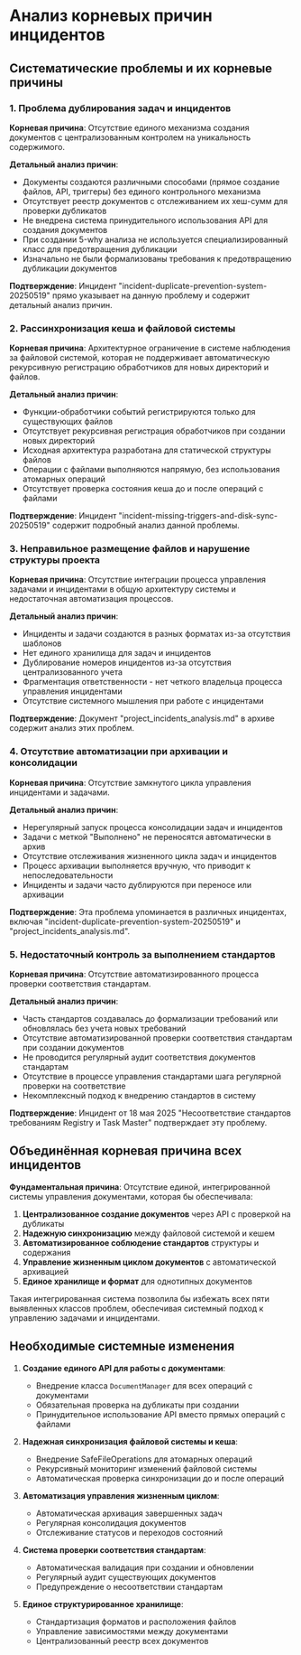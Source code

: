 # Анализ корневых причин инцидентов

## Систематические проблемы и их корневые причины

### 1. Проблема дублирования задач и инцидентов

**Корневая причина**: Отсутствие единого механизма создания документов с централизованным контролем на уникальность содержимого.

**Детальный анализ причин**:
- Документы создаются различными способами (прямое создание файлов, API, триггеры) без единого контрольного механизма
- Отсутствует реестр документов с отслеживанием их хеш-сумм для проверки дубликатов
- Не внедрена система принудительного использования API для создания документов
- При создании 5-why анализа не используется специализированный класс для предотвращения дубликации
- Изначально не были формализованы требования к предотвращению дубликации документов

**Подтверждение**: Инцидент "incident-duplicate-prevention-system-20250519" прямо указывает на данную проблему и содержит детальный анализ причин.

### 2. Рассинхронизация кеша и файловой системы

**Корневая причина**: Архитектурное ограничение в системе наблюдения за файловой системой, которая не поддерживает автоматическую рекурсивную регистрацию обработчиков для новых директорий и файлов.

**Детальный анализ причин**:
- Функции-обработчики событий регистрируются только для существующих файлов
- Отсутствует рекурсивная регистрация обработчиков при создании новых директорий
- Исходная архитектура разработана для статической структуры файлов
- Операции с файлами выполняются напрямую, без использования атомарных операций
- Отсутствует проверка состояния кеша до и после операций с файлами

**Подтверждение**: Инцидент "incident-missing-triggers-and-disk-sync-20250519" содержит подробный анализ данной проблемы.

### 3. Неправильное размещение файлов и нарушение структуры проекта

**Корневая причина**: Отсутствие интеграции процесса управления задачами и инцидентами в общую архитектуру системы и недостаточная автоматизация процессов.

**Детальный анализ причин**:
- Инциденты и задачи создаются в разных форматах из-за отсутствия шаблонов
- Нет единого хранилища для задач и инцидентов
- Дублирование номеров инцидентов из-за отсутствия централизованного учета
- Фрагментация ответственности - нет четкого владельца процесса управления инцидентами
- Отсутствие системного мышления при работе с инцидентами

**Подтверждение**: Документ "project_incidents_analysis.md" в архиве содержит анализ этих проблем.

### 4. Отсутствие автоматизации при архивации и консолидации

**Корневая причина**: Отсутствие замкнутого цикла управления инцидентами и задачами.

**Детальный анализ причин**:
- Нерегулярный запуск процесса консолидации задач и инцидентов
- Задачи с меткой "Выполнено" не переносятся автоматически в архив
- Отсутствие отслеживания жизненного цикла задач и инцидентов
- Процесс архивации выполняется вручную, что приводит к непоследовательности
- Инциденты и задачи часто дублируются при переносе или архивации

**Подтверждение**: Эта проблема упоминается в различных инцидентах, включая "incident-duplicate-prevention-system-20250519" и "project_incidents_analysis.md".

### 5. Недостаточный контроль за выполнением стандартов

**Корневая причина**: Отсутствие автоматизированного процесса проверки соответствия стандартам.

**Детальный анализ причин**:
- Часть стандартов создавалась до формализации требований или обновлялась без учета новых требований
- Отсутствие автоматизированной проверки соответствия стандартам при создании документов
- Не проводится регулярный аудит соответствия документов стандартам
- Отсутствие в процессе управления стандартами шага регулярной проверки на соответствие
- Некомплексный подход к внедрению стандартов в систему

**Подтверждение**: Инцидент от 18 мая 2025 "Несоответствие стандартов требованиям Registry и Task Master" подтверждает эту проблему.

## Объединённая корневая причина всех инцидентов

**Фундаментальная причина**: Отсутствие единой, интегрированной системы управления документами, которая бы обеспечивала:

1. **Централизованное создание документов** через API с проверкой на дубликаты
2. **Надежную синхронизацию** между файловой системой и кешем
3. **Автоматизированное соблюдение стандартов** структуры и содержания
4. **Управление жизненным циклом документов** с автоматической архивацией
5. **Единое хранилище и формат** для однотипных документов

Такая интегрированная система позволила бы избежать всех пяти выявленных классов проблем, обеспечивая системный подход к управлению задачами и инцидентами.

## Необходимые системные изменения

1. **Создание единого API для работы с документами**:
   - Внедрение класса `DocumentManager` для всех операций с документами
   - Обязательная проверка на дубликаты при создании
   - Принудительное использование API вместо прямых операций с файлами

2. **Надежная синхронизация файловой системы и кеша**:
   - Внедрение SafeFileOperations для атомарных операций
   - Рекурсивный мониторинг изменений файловой системы
   - Автоматическая проверка синхронизации до и после операций

3. **Автоматизация управления жизненным циклом**:
   - Автоматическая архивация завершенных задач
   - Регулярная консолидация документов
   - Отслеживание статусов и переходов состояний

4. **Система проверки соответствия стандартам**:
   - Автоматическая валидация при создании и обновлении
   - Регулярный аудит существующих документов
   - Предупреждение о несоответствии стандартам

5. **Единое структурированное хранилище**:
   - Стандартизация форматов и расположения файлов
   - Управление зависимостями между документами
   - Централизованный реестр всех документов